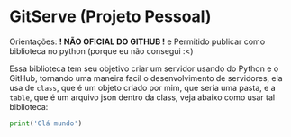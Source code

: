 # GitServe (Projeto Pessoal)

Orientações: **! NÃO OFICIAL DO GITHUB !** e Permitido publicar como biblioteca no python (porque eu não consegui :<)       



  Essa biblioteca tem seu objetivo criar um servidor usando do Python e o GitHub, tornando uma maneira facil o desenvolvimento de servidores, ela usa de `class`, que é um objeto criado por mim, que seria uma pasta, e a `table`, que é um arquivo json dentro da class, veja abaixo como usar tal biblioteca:


```python
print('Olá mundo')
```
